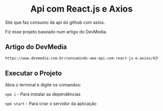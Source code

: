 <h1 align="center">Api com React.js e Axios</h1>

Site que faz consumo da api do github com axios.

Fiz esse projeto baseado num artigo do DevMedia.

## Artigo do DevMedia
```Markdown
https://www.devmedia.com.br/consumindo-uma-api-com-react-js-e-axios/42900
```

## Executar o Projeto

Abra o terminal e digite os comandos:

<code>npm i</code> - Para instalar as dependências

<code>npm start</code> - Para criar o servidor da aplicação
